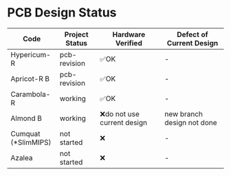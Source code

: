 # PCB Design Status

Code | Project<br>Status | Hardware<br>Verified | Defect of <br>Current Design
-|-|-|-
Hypericum-R|pcb-revision|✅OK|-
Apricot-R B|pcb-revision|✅OK|-
Carambola-R|working|✅OK|-
Almond B|working|❌do not use current design|new branch design not done
Cumquat<br>(*SlimMIPS)|not started|❌|-
Azalea|not started|❌|-
